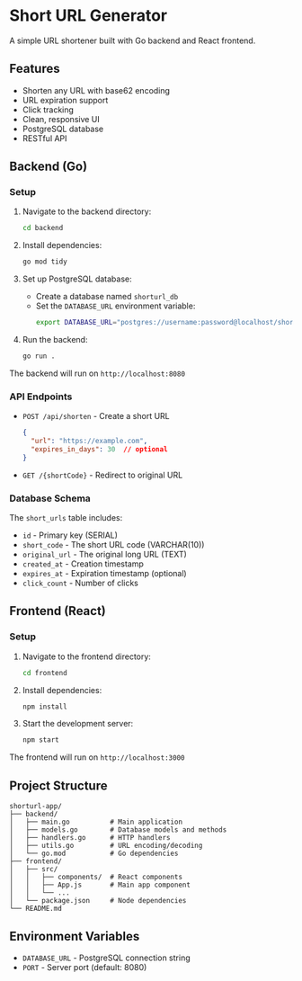 # Short URL Generator

A simple URL shortener built with Go backend and React frontend.

## Features

- Shorten any URL with base62 encoding
- URL expiration support
- Click tracking
- Clean, responsive UI
- PostgreSQL database
- RESTful API

## Backend (Go)

### Setup

1. Navigate to the backend directory:
   ```bash
   cd backend
   ```

2. Install dependencies:
   ```bash
   go mod tidy
   ```

3. Set up PostgreSQL database:
   - Create a database named `shorturl_db`
   - Set the `DATABASE_URL` environment variable:
     ```bash
     export DATABASE_URL="postgres://username:password@localhost/shorturl_db?sslmode=disable"
     ```

4. Run the backend:
   ```bash
   go run .
   ```

The backend will run on `http://localhost:8080`

### API Endpoints

- `POST /api/shorten` - Create a short URL
  ```json
  {
    "url": "https://example.com",
    "expires_in_days": 30  // optional
  }
  ```

- `GET /{shortCode}` - Redirect to original URL

### Database Schema

The `short_urls` table includes:
- `id` - Primary key (SERIAL)
- `short_code` - The short URL code (VARCHAR(10))
- `original_url` - The original long URL (TEXT)
- `created_at` - Creation timestamp
- `expires_at` - Expiration timestamp (optional)
- `click_count` - Number of clicks

## Frontend (React)

### Setup

1. Navigate to the frontend directory:
   ```bash
   cd frontend
   ```

2. Install dependencies:
   ```bash
   npm install
   ```

3. Start the development server:
   ```bash
   npm start
   ```

The frontend will run on `http://localhost:3000`

## Project Structure

```
shorturl-app/
├── backend/
│   ├── main.go          # Main application
│   ├── models.go        # Database models and methods
│   ├── handlers.go      # HTTP handlers
│   ├── utils.go         # URL encoding/decoding
│   └── go.mod           # Go dependencies
├── frontend/
│   ├── src/
│   │   ├── components/  # React components
│   │   ├── App.js       # Main app component
│   │   └── ...
│   └── package.json     # Node dependencies
└── README.md
```

## Environment Variables

- `DATABASE_URL` - PostgreSQL connection string
- `PORT` - Server port (default: 8080)

